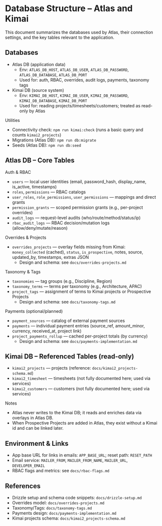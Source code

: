 # Database Structure – Atlas and Kimai

This document summarizes the databases used by Atlas, their connection settings, and the key tables relevant to the application.

## Databases

- Atlas DB (application data)
  - Env: `ATLAS_DB_HOST`, `ATLAS_DB_USER`, `ATLAS_DB_PASSWORD`, `ATLAS_DB_DATABASE`, `ATLAS_DB_PORT`
  - Used for: auth, RBAC, overrides, audit logs, payments, taxonomy tags
- Kimai DB (source system)
  - Env: `KIMAI_DB_HOST`, `KIMAI_DB_USER`, `KIMAI_DB_PASSWORD`, `KIMAI_DB_DATABASE`, `KIMAI_DB_PORT`
  - Used for: reading projects/timesheets/customers; treated as read-only by Atlas

Utilities
- Connectivity check: `npm run kimai:check` (runs a basic query and counts `kimai2_projects`)
- Migrations (Atlas DB): `npm run db:migrate`
- Seeds (Atlas DB): `npm run db:seed`

## Atlas DB – Core Tables

Auth & RBAC
- `users` — local user identities (email, password_hash, display_name, is_active, timestamps)
- `roles`, `permissions` — RBAC catalogs
- `user_roles`, `role_permissions`, `user_permissions` — mappings and direct grants
- `permission_grants` — scoped permission grants (e.g., per-project overrides)
- `audit_logs` — request-level audits (who/route/method/status/ip)
- `rbac_audit_logs` — RBAC decision/mutation logs (allow/deny/mutate/reason)

Overrides & Projects
- `overrides_projects` — overlay fields missing from Kimai: `money_collected` (cached), `status`, `is_prospective`, notes, source, updated_by, timestamps, extras JSON
  - Design and schema: see `docs/overrides-projects.md`

Taxonomy & Tags
- `taxonomies` — tag groups (e.g., Discipline, Region)
- `taxonomy_terms` — terms per taxonomy (e.g., Architecture, APAC)
- `project_tags` — assignment of terms to Kimai projects or Prospective Projects
  - Design and schema: see `docs/taxonomy-tags.md`

Payments (optional/planned)
- `payment_sources` — catalog of external payment sources
- `payments` — individual payment entries (source_ref, amount_minor, currency, received_at, project link)
- `project_payments_rollup` — cached per-project totals (by currency)
  - Design and schema: see `docs/payments-implementation.md`

## Kimai DB – Referenced Tables (read-only)

- `kimai2_projects` — projects (reference: `docs/kimai2_projects-schema.md`)
- `kimai2_timesheet` — timesheets (not fully documented here; used via services)
- `kimai2_customers` — customers (not fully documented here; used via services)

Notes
- Atlas never writes to the Kimai DB; it reads and enriches data via overlays in Atlas DB.
- When Prospective Projects are added in Atlas, they exist without a Kimai id and can be linked later.

## Environment & Links

- App base URL for links in emails: `APP_BASE_URL`; reset path: `RESET_PATH`
- Email service: `MAILER_FROM`, `MAILER_FROM_NAME`, `MAILER_URL`, `DEVELOPER_EMAIL`
- RBAC flags and metrics: see `docs/rbac-flags.md`

## References
- Drizzle setup and schema code snippets: `docs/drizzle-setup.md`
- Overrides model: `docs/overrides-projects.md`
- Taxonomy/Tags: `docs/taxonomy-tags.md`
- Payments design: `docs/payments-implementation.md`
- Kimai projects schema: `docs/kimai2_projects-schema.md`
